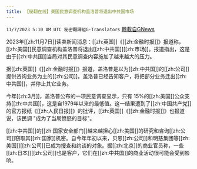 ```yaml
---
title: 【秘翻在线】美国民意调查机构盖洛普将退出中共国市场
---
```

`11/7/2023 5:10 AM UTC 秘密翻譯組G-Translators` [轉載自GNews](https://gnews.org/articles/1934235)

2023年[[zh:11月7日]]读卖新闻消息：[[zh:英国]]《[[zh:金融时报]]》报道称，[[zh:美国]]民意调查机构盖洛普将退出[[zh:中共国]][[zh:市场]]。报道指出，这是由于[[zh:中共国]]当局对其民意调查内容施加了越来越大的压力。

据[[zh:英国]]《[[zh:金融时报]]》报道，盖洛普是以为[[zh:中共国]]的[[zh:公司]]提供咨询业务为主的[[zh:公司]]。盖洛普已经告知客户，将把部分业务迁出[[zh:中共国]]，并停止其它业务。

今年[[zh:3月]]，盖洛普公布的一项民意调查显示，只有 15%的[[zh:美国]]公众支持[[zh:中共国]]，这是自1979年以来的最低值。这一结果遭到了[[zh:中国共产党]]的官方报纸《[[zh:人民日报]]》的批评，[[zh:英国]]《[[zh:金融时报]]》也报道说，该民调 "成为了当局愤怒的目标"。

[[zh:中共国]]的[[zh:国家安全部门]]越来越担心[[zh:美国]]的研究和咨询[[zh:公司]]窃取其[[zh:国家]]机密。自今年年初以来，贝恩[[zh:公司]]和明慈集团等[[zh:美国]][[zh:公司]]已成为搜查和约谈的对象。据[[zh:北京]]的商业官员称，一些[[zh:日本]][[zh:公司]]也是客户，它们在[[zh:中共国]]的商业活动很可能会受到影响。
